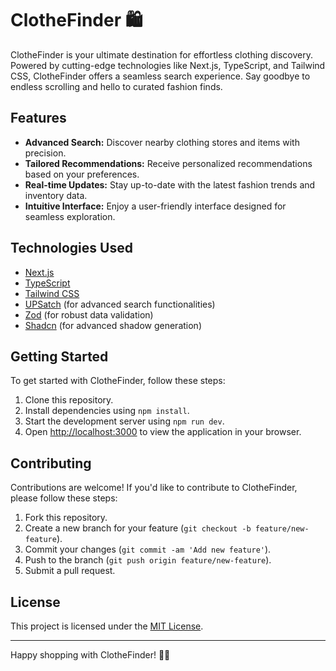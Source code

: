 # ClotheFinder 🛍️

ClotheFinder is your ultimate destination for effortless clothing discovery. Powered by cutting-edge technologies like Next.js, TypeScript, and Tailwind CSS, ClotheFinder offers a seamless search experience. Say goodbye to endless scrolling and hello to curated fashion finds.

## Features

- **Advanced Search:** Discover nearby clothing stores and items with precision.
- **Tailored Recommendations:** Receive personalized recommendations based on your preferences.
- **Real-time Updates:** Stay up-to-date with the latest fashion trends and inventory data.
- **Intuitive Interface:** Enjoy a user-friendly interface designed for seamless exploration.

## Technologies Used

- [Next.js](https://nextjs.org/)
- [TypeScript](https://www.typescriptlang.org/)
- [Tailwind CSS](https://tailwindcss.com/)
- [UPSatch](https://upsatch.com/) (for advanced search functionalities)
- [Zod](https://github.com/colinhacks/zod) (for robust data validation)
- [Shadcn](https://shadcn.com/) (for advanced shadow generation)

## Getting Started

To get started with ClotheFinder, follow these steps:

1. Clone this repository.
2. Install dependencies using `npm install`.
3. Start the development server using `npm run dev`.
4. Open [http://localhost:3000](http://localhost:3000) to view the application in your browser.

## Contributing

Contributions are welcome! If you'd like to contribute to ClotheFinder, please follow these steps:

1. Fork this repository.
2. Create a new branch for your feature (`git checkout -b feature/new-feature`).
3. Commit your changes (`git commit -am 'Add new feature'`).
4. Push to the branch (`git push origin feature/new-feature`).
5. Submit a pull request.

## License

This project is licensed under the [MIT License](LICENSE).

---

Happy shopping with ClotheFinder! 🌟✨

